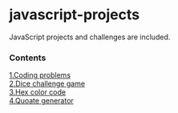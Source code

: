 # javascript-projects
JavaScript projects  and challenges are included.
### Contents
[1.Coding problems](https://github.com/pavankumar106/javascript-projects/tree/main/coding-problems-and-solutions)<br>
[2.Dice challenge game](https://github.com/pavankumar106/javascript-projects/tree/main/dice-challenge-game)<br>
[3.Hex color code](https://github.com/pavankumar106/javascript-projects/tree/main/hex-color-code)<br>
[4.Quoate generator](https://github.com/pavankumar106/javascript-projects/tree/main/random-quote-generator)<br>
